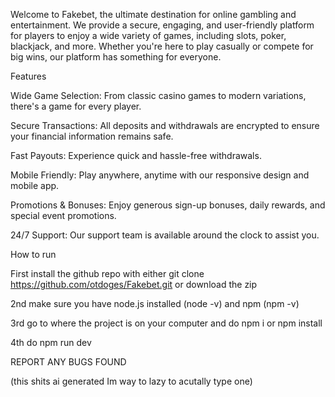 Welcome to Fakebet, the ultimate destination for online gambling and entertainment. We provide a secure, engaging, and user-friendly platform for players to enjoy a wide variety of games, including slots, poker, blackjack, and more. Whether you're here to play casually or compete for big wins, our platform has something for everyone.

Features

Wide Game Selection: From classic casino games to modern variations, there's a game for every player.

Secure Transactions: All deposits and withdrawals are encrypted to ensure your financial information remains safe.

Fast Payouts: Experience quick and hassle-free withdrawals.

Mobile  Friendly: Play anywhere, anytime with our responsive design and mobile app.

Promotions & Bonuses: Enjoy generous sign-up bonuses, daily rewards, and special event promotions.

24/7 Support: Our support team is available around the clock to assist you.

How to run 

  First install the github repo with either git clone https://github.com/otdoges/Fakebet.git or download the zip 

  2nd make sure you have node.js installed (node -v) and npm (npm -v) 

  3rd go to where the project is on your computer and do npm i or npm install

  4th do npm run dev 



REPORT ANY BUGS FOUND 

(this shits ai generated Im way to lazy to acutally type one)
